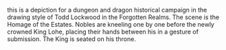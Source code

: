 this is a depiction for a dungeon and dragon historical campaign in the drawing style of Todd Lockwood in the Forgotten Realms. The scene is the Homage of the Estates. Nobles are kneeling one by one before the newly crowned King Lohe, placing their hands between his in a gesture of submission. The King is seated on his throne.